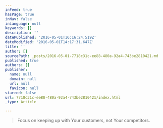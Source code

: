 ```yaml
---
inFeed: true
hasPage: true
inNav: false
inLanguage: null
keywords: []
description: ''
datePublished: '2016-05-01T16:16:24.519Z'
dateModified: '2016-05-01T14:17:31.647Z'
title: ''
author: []
sourcePath: _posts/2016-05-01-7718c31c-ee88-480a-92a4-743be2810421.md
published: true
authors: []
publisher:
  name: null
  domain: null
  url: null
  favicon: null
starred: false
url: 7718c31c-ee88-480a-92a4-743be2810421/index.html
_type: Article

---
```

> Focus on keeping up with Your customers, not Your competitors.